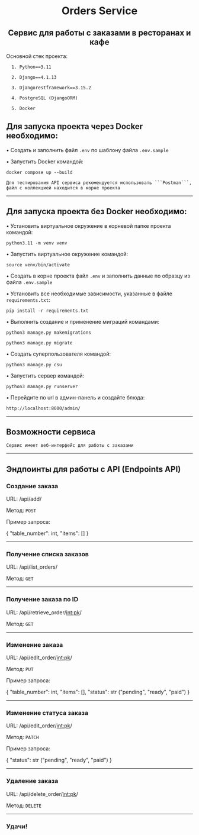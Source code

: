 <h1 align="center">Orders Service</h1> 
        
<h2 align="center">Сервис для работы с заказами в ресторанах и кафе</h2>

 Основной стек проекта:
  
      1. Python==3.11
      
      2. Django==4.1.13

      3. Djangorestframework==3.15.2
      
      4. PostgreSQL (DjangoORM)

      5. Docker

<h2 align="left">Для запуска проекта через Docker необходимо:</h2>

• Создать и заполнить файл ```.env``` по шаблону файла ```.env.sample```

• Запустить Docker командой:
```shell
docker compose up --build
```

    Для тестирования API сервиса рекомендуется использовать ```Postman```, 
    файл с коллекцией находится в корне проекта

________________________________________

<h2 align="left">Для запуска проекта без Docker необходимо:</h2>
  
• Установить виртуальное окружение в корневой папке проекта командой:
```shell
python3.11 -m venv venv
```
• Запустить виртуальное окружение командой:
```shell
source venv/bin/activate
```
• Создать в корне проекта файл ```.env``` и заполнить данные по образцу из файла ```.env.sample```

• Установить все необходимые зависимости, указанные в файле ```requirements.txt```:
```shell
pip install -r requirements.txt
```
• Выполнить создание и применение миграций командами:
```shell
python3 manage.py makemigrations
```
```shell
python3 manage.py migrate
```
   
• Создать суперпользователя командой:
```shell
python3 manage.py csu
```

• Запустить сервер командой:
```shell
python3 manage.py runserver
```

• Перейдите по url в админ-панель и создайте блюда:
```shell
http://localhost:8000/admin/
```
________________________________________
## Возможности сервиса

    Сервис имеет веб-интерфейс для работы с заказами
________________________________________
## Эндпоинты для работы с API (Endpoints API)

### Создание заказа

URL: /api/add/

Метод: ```POST```

Пример запроса:

{
    "table_number": int,
    "items": []
}
________________________________________
### Получение списка заказов

URL: /api/list_orders/

Метод: ```GET```
________________________________________
### Получение заказа по ID

URL: /api/retrieve_order/<int:pk>/

Метод: ```GET```
________________________________________
### Изменение заказа

URL: /api/edit_order/<int:pk>/

Метод: ```PUT```

Пример запроса:

{
    "table_number": int,
    "items": [],
    "status": str ("pending", "ready", "paid")
}
________________________________________
### Изменение статуса заказа

URL: /api/edit_order/<int:pk>/

Метод: ```PATCH```

Пример запроса:

{
    "status": str ("pending", "ready", "paid")
}
________________________________________
### Удаление заказа

URL: /api/delete_order/<int:pk>/

Метод: ```DELETE```
________________________________________

### Удачи!
